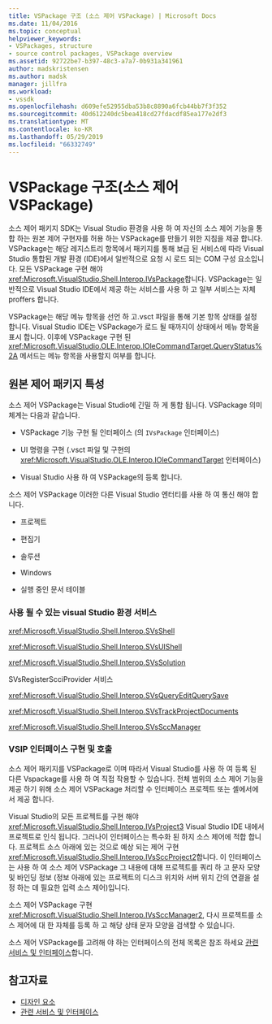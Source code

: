 ```yaml
---
title: VSPackage 구조 (소스 제어 VSPackage) | Microsoft Docs
ms.date: 11/04/2016
ms.topic: conceptual
helpviewer_keywords:
- VSPackages, structure
- source control packages, VSPackage overview
ms.assetid: 92722be7-b397-48c3-a7a7-0b931a341961
author: madskristensen
ms.author: madsk
manager: jillfra
ms.workload:
- vssdk
ms.openlocfilehash: d609efe52955dba53b8c8890a6fcb44bb7f3f352
ms.sourcegitcommit: 40d612240dc5bea418cd27fdacdf85ea177e2df3
ms.translationtype: MT
ms.contentlocale: ko-KR
ms.lasthandoff: 05/29/2019
ms.locfileid: "66332749"
---
```

# <a name="vspackage-structure-source-control-vspackage"></a>VSPackage 구조(소스 제어 VSPackage)

소스 제어 패키지 SDK는 Visual Studio 환경을 사용 하 여 자신의 소스 제어 기능을 통합 하는 원본 제어 구현자를 허용 하는 VSPackage를 만들기 위한 지침을 제공 합니다. VSPackage는 해당 레지스트리 항목에서 패키지를 통해 보급 된 서비스에 따라 Visual Studio 통합된 개발 환경 (IDE)에서 일반적으로 요청 시 로드 되는 COM 구성 요소입니다. 모든 VSPackage 구현 해야 <xref:Microsoft.VisualStudio.Shell.Interop.IVsPackage>합니다. VSPackage는 일반적으로 Visual Studio IDE에서 제공 하는 서비스를 사용 하 고 일부 서비스는 자체 proffers 합니다.

VSPackage는 해당 메뉴 항목을 선언 하 고.vsct 파일을 통해 기본 항목 상태를 설정 합니다. Visual Studio IDE는 VSPackage가 로드 될 때까지이 상태에서 메뉴 항목을 표시 합니다. 이후에 VSPackage 구현 된 <xref:Microsoft.VisualStudio.OLE.Interop.IOleCommandTarget.QueryStatus%2A> 메서드는 메뉴 항목을 사용할지 여부를 합니다.

## <a name="source-control-package-characteristics"></a>원본 제어 패키지 특성

소스 제어 VSPackage는 Visual Studio에 긴밀 하 게 통합 됩니다. VSPackage 의미 체계는 다음과 같습니다.

- VSPackage 기능 구현 될 인터페이스 (의 `IVsPackage` 인터페이스)

- UI 명령을 구현 (.vsct 파일 및 구현의 <xref:Microsoft.VisualStudio.OLE.Interop.IOleCommandTarget> 인터페이스)

- Visual Studio 사용 하 여 VSPackage의 등록 합니다.

소스 제어 VSPackage 이러한 다른 Visual Studio 엔터티를 사용 하 여 통신 해야 합니다.

- 프로젝트

- 편집기

- 솔루션

- Windows

- 실행 중인 문서 테이블

### <a name="visual-studio-environment-services-that-may-be-consumed"></a>사용 될 수 있는 visual Studio 환경 서비스

<xref:Microsoft.VisualStudio.Shell.Interop.SVsShell>

<xref:Microsoft.VisualStudio.Shell.Interop.SVsUIShell>

<xref:Microsoft.VisualStudio.Shell.Interop.SVsSolution>

SVsRegisterScciProvider 서비스

<xref:Microsoft.VisualStudio.Shell.Interop.SVsQueryEditQuerySave>

<xref:Microsoft.VisualStudio.Shell.Interop.SVsTrackProjectDocuments>

<xref:Microsoft.VisualStudio.Shell.Interop.SVsSccManager>

### <a name="vsip-interfaces-implemented-and-called"></a>VSIP 인터페이스 구현 및 호출

소스 제어 패키지를 VSPackage로 이며 따라서 Visual Studio를 사용 하 여 등록 된 다른 Vspackage를 사용 하 여 직접 작용할 수 있습니다. 전체 범위의 소스 제어 기능을 제공 하기 위해 소스 제어 VSPackage 처리할 수 인터페이스 프로젝트 또는 셸에서에서 제공 합니다.

Visual Studio의 모든 프로젝트를 구현 해야 <xref:Microsoft.VisualStudio.Shell.Interop.IVsProject3> Visual Studio IDE 내에서 프로젝트로 인식 됩니다. 그러나이 인터페이스는 특수화 된 하지 소스 제어에 적합 합니다. 프로젝트 소스 아래에 있는 것으로 예상 되는 제어 구현 <xref:Microsoft.VisualStudio.Shell.Interop.IVsSccProject2>합니다. 이 인터페이스는 사용 하 여 소스 제어 VSPackage 그 내용에 대해 프로젝트를 쿼리 하 고 문자 모양 및 바인딩 정보 (정보 아래에 있는 프로젝트의 디스크 위치와 서버 위치 간의 연결을 설정 하는 데 필요한 입력 소스 제어)입니다.

소스 제어 VSPackage 구현 <xref:Microsoft.VisualStudio.Shell.Interop.IVsSccManager2>, 다시 프로젝트를 소스 제어에 대 한 자체를 등록 하 고 해당 상태 문자 모양을 검색할 수 있습니다.

소스 제어 VSPackage를 고려해 야 하는 인터페이스의 전체 목록은 참조 하세요 [관련 서비스 및 인터페이스](../../extensibility/internals/related-services-and-interfaces-source-control-vspackage.md)합니다.

## <a name="see-also"></a>참고자료

- [디자인 요소](../../extensibility/internals/source-control-vspackage-design-elements.md)
- [관련 서비스 및 인터페이스](../../extensibility/internals/related-services-and-interfaces-source-control-vspackage.md)